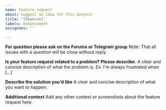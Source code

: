 ```yaml
---
name: Feature request
about: Suggest an idea for this project
title: "[Feature]"
labels: enhancement
assignees: ''

---
```


**For question please ask on the Forums or Telegram group**
 Note: That all issues with a question will be close without reply.

**Is your feature request related to a problem? Please describe.**
A clear and concise description of what the problem is. Ex. I'm always frustrated when [...]

**Describe the solution you'd like**
A clear and concise description of what you want to happen.

**Additional context**
Add any other context or screenshots about the feature request here.
